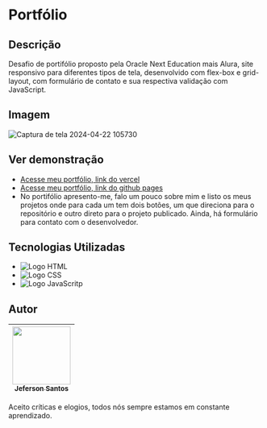 # Portfólio

## Descrição
Desafio de portifólio proposto pela Oracle Next Education mais Alura, site responsivo para diferentes tipos de tela, desenvolvido com flex-box e grid-layout, com formulário de contato e sua respectiva validação com JavaScript.

## Imagem
![Captura de tela 2024-04-22 105730](https://github.com/jefersonssant/challenge-one-portfolio-br/assets/133176621/d3fac061-51bf-4c8f-b8af-db5675644518)

## Ver demonstração
* [Acesse meu portfólio, link do vercel](https://portfolio-one-sigma-nine.vercel.app/)
* [Acesse meu portfólio, link do github pages](https://jefersonssant.github.io/challenge-one-portfolio-br/)
* No portifólio apresento-me, falo um pouco sobre mim e listo os meus projetos onde para cada um tem dois botões, um que direciona para o repositório e outro direto para o projeto publicado. Ainda, há formulário para contato com o desenvolvedor. 

## Tecnologias Utilizadas

* <img src="https://img.shields.io/badge/HTML-239120?style=for-the-badge&logo=html5&logoColor=white" alt="Logo HTML">
* <img src="https://img.shields.io/badge/CSS-239120?&style=for-the-badge&logo=css3&logoColor=white" alt="Logo CSS">
* <img src="https://img.shields.io/badge/JavaScript-F7DF1E?style=for-the-badge&logo=javascript&logoColor=black" alt="Logo JavaScritp">

## Autor

| [<img loading="lazy" src="https://avatars.githubusercontent.com/u/133176621?v=4" width=115><br><sub text-decoration="none">Jeferson Santos</sub>](https://github.com/jefersonssant) |
| :---: |

Aceito críticas e elogios, todos nós sempre estamos em constante aprendizado.

